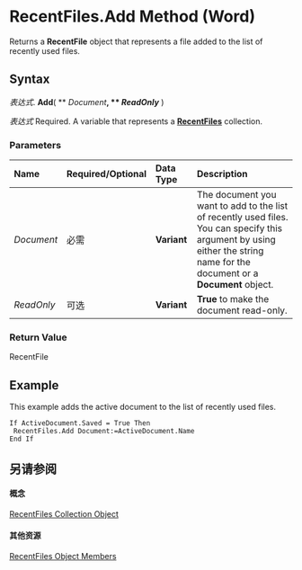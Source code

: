 
# RecentFiles.Add Method (Word)

Returns a  **RecentFile** object that represents a file added to the list of recently used files.


## Syntax

 _表达式_. **Add**( ** _Document_**, ** _ReadOnly_** )

 _表达式_ Required. A variable that represents a **[RecentFiles](c2d5e0b1-0d79-2fa7-c475-e5cace59ba1f.md)** collection.


### Parameters



|**Name**|**Required/Optional**|**Data Type**|**Description**|
|:-----|:-----|:-----|:-----|
| _Document_|必需|**Variant**|The document you want to add to the list of recently used files. You can specify this argument by using either the string name for the document or a  **Document** object.|
| _ReadOnly_|可选|**Variant**|**True** to make the document read-only.|

### Return Value

RecentFile


## Example

This example adds the active document to the list of recently used files.


```
If ActiveDocument.Saved = True Then 
 RecentFiles.Add Document:=ActiveDocument.Name 
End If
```


## 另请参阅


#### 概念


[RecentFiles Collection Object](c2d5e0b1-0d79-2fa7-c475-e5cace59ba1f.md)
#### 其他资源


[RecentFiles Object Members](http://msdn.microsoft.com/library/c91525fe-ca22-1f7a-6263-59a59e733f2d%28Office.15%29.aspx)
